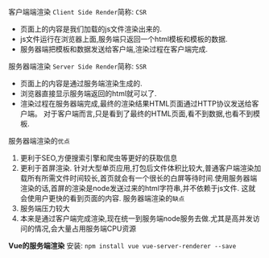客户端端渲染
`Client Side Render`简称: `CSR`
- 页面上的内容是我们加载的js文件渲染出来的.
- js文件运行在浏览器上面,服务端只返回一个html模板和模板的数据.
- 服务器端把模板和数据发送给客户端,渲染过程在客户端完成.

服务器端渲染
`Server Side Render`简称: `SSR`
- 页面上的内容是通过服务端渲染生成的.
- 浏览器直接显示服务端返回的html就可以了.
- 渲染过程在服务器端完成,最终的渲染结果HTML页面通过HTTP协议发送给客户端。
  对于客户端而言,只是看到了最终的HTML页面,看不到数据,也看不到模板.

服务器端渲染的`优点`
1. 更利于SEO,方便搜索引擎和爬虫等更好的获取信息
2. 更利于首屏渲染.
   针对大型单页应用,打包后文件体积比较大,普通客户端渲染加载所有所需文件时间较长,首页就会有一个很长的白屏等待时间.使用服务器端渲染的话,首屏的渲染是node发送过来的html字符串,并不依赖于js文件.
   这就会使用户更快的看到页面的内容.
服务器端渲染的`缺点`
1. 服务端压力较大
2. 本来是通过客户端完成渲染,现在统一到服务端node服务去做.尤其是高并发访问的情况,会大量占用服务端CPU资源

**Vue的服务端渲染**
安装: `npm install vue vue-server-renderer --save`
